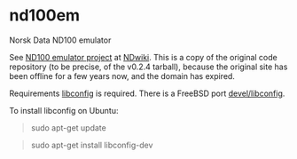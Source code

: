 # nd100em
Norsk Data ND100 emulator

See [ND100 emulator project](http://www.ndwiki.org/wiki/ND100_emulator_project) at [NDwiki](http://www.ndwiki.org/).
This is a copy of the original code repository (to be precise, of the v0.2.4 tarball), because the original site has been offline 
for a few years now, and the domain has expired.

Requirements
[libconfig](http://www.hyperrealm.com/libconfig/libconfig.html) is required. 
There is a FreeBSD port [devel/libconfig](https://www.freshports.org/devel/libconfig/).

To install libconfig on Ubuntu:

 > sudo apt-get update
 
 > sudo apt-get install libconfig-dev 
